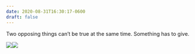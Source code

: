 ```yaml
---
date: 2020-08-31T16:30:17-0600
draft: false
---
```




Two opposing things can’t be true at the same time. Something has to give.

![](/images/2020/575beb3bb5.jpg)![](uploads/2020/8eef6f1dd7.jpg)



